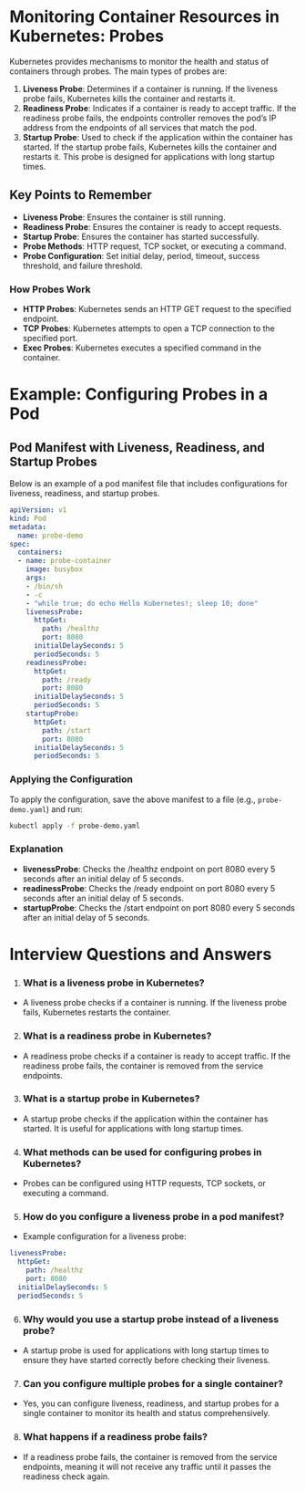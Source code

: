 # Monitoring Container Resources in Kubernetes: Probes

Kubernetes provides mechanisms to monitor the health and status of containers through probes. The main types of probes are:

1. **Liveness Probe**: Determines if a container is running. If the liveness probe fails, Kubernetes kills the container and restarts it.
2. **Readiness Probe**: Indicates if a container is ready to accept traffic. If the readiness probe fails, the endpoints controller removes the pod’s IP address from the endpoints of all services that match the pod.
3. **Startup Probe**: Used to check if the application within the container has started. If the startup probe fails, Kubernetes kills the container and restarts it. This probe is designed for applications with long startup times.

## Key Points to Remember

- **Liveness Probe**: Ensures the container is still running.
- **Readiness Probe**: Ensures the container is ready to accept requests.
- **Startup Probe**: Ensures the container has started successfully.
- **Probe Methods**: HTTP request, TCP socket, or executing a command.
- **Probe Configuration**: Set initial delay, period, timeout, success threshold, and failure threshold.

### How Probes Work

- **HTTP Probes**: Kubernetes sends an HTTP GET request to the specified endpoint.
- **TCP Probes**: Kubernetes attempts to open a TCP connection to the specified port.
- **Exec Probes**: Kubernetes executes a specified command in the container.

# Example: Configuring Probes in a Pod

## Pod Manifest with Liveness, Readiness, and Startup Probes

Below is an example of a pod manifest file that includes configurations for liveness, readiness, and startup probes.

```yaml
apiVersion: v1
kind: Pod
metadata:
  name: probe-demo
spec:
  containers:
  - name: probe-container
    image: busybox
    args:
    - /bin/sh
    - -c
    - "while true; do echo Hello Kubernetes!; sleep 10; done"
    livenessProbe:
      httpGet:
        path: /healthz
        port: 8080
      initialDelaySeconds: 5
      periodSeconds: 5
    readinessProbe:
      httpGet:
        path: /ready
        port: 8080
      initialDelaySeconds: 5
      periodSeconds: 5
    startupProbe:
      httpGet:
        path: /start
        port: 8080
      initialDelaySeconds: 5
      periodSeconds: 5
```
### Applying the Configuration
To apply the configuration, save the above manifest to a file (e.g., `probe-demo.yaml`) and run:
```sh
kubectl apply -f probe-demo.yaml
```

### Explanation
- **livenessProbe**: Checks the /healthz endpoint on port 8080 every 5 seconds after an initial delay of 5 seconds.
- **readinessProbe**: Checks the /ready endpoint on port 8080 every 5 seconds after an initial delay of 5 seconds.
- **startupProbe**: Checks the /start endpoint on port 8080 every 5 seconds after an initial delay of 5 seconds.


# Interview Questions and Answers

1. ### What is a liveness probe in Kubernetes?

- A liveness probe checks if a container is running. If the liveness probe fails, Kubernetes restarts the container.

2. ### What is a readiness probe in Kubernetes?

- A readiness probe checks if a container is ready to accept traffic. If the readiness probe fails, the container is removed from the service endpoints.

3. ### What is a startup probe in Kubernetes?

- A startup probe checks if the application within the container has started. It is useful for applications with long startup times.

4. ### What methods can be used for configuring probes in Kubernetes?

- Probes can be configured using HTTP requests, TCP sockets, or executing a command.

5. ### How do you configure a liveness probe in a pod manifest?

- Example configuration for a liveness probe:

```yaml
livenessProbe:
  httpGet:
    path: /healthz
    port: 8080
  initialDelaySeconds: 5
  periodSeconds: 5
```

6. ### Why would you use a startup probe instead of a liveness probe?
- A startup probe is used for applications with long startup times to ensure they have started correctly before checking their liveness.

7. ### Can you configure multiple probes for a single container?
- Yes, you can configure liveness, readiness, and startup probes for a single container to monitor its health and status comprehensively.

8. ### What happens if a readiness probe fails?
- If a readiness probe fails, the container is removed from the service endpoints, meaning it will not receive any traffic until it passes the readiness check again.